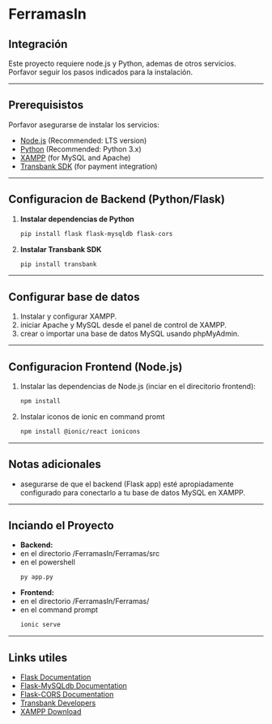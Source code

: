 # FerramasIn

## Integración

Este proyecto requiere node.js y Python, ademas de otros servicios. Porfavor seguir los pasos indicados para la instalación.

---

## Prerequisistos

Porfavor asegurarse de instalar los servicios:

- [Node.js](https://nodejs.org/) (Recommended: LTS version)
- [Python](https://www.python.org/) (Recommended: Python 3.x)
- [XAMPP](https://www.apachefriends.org/download.html) (for MySQL and Apache)
- [Transbank SDK](https://www.transbankdevelopers.cl) (for payment integration)

---

## Configuracion de Backend (Python/Flask)

1. **Instalar dependencias de Python**  

   ```bash
   pip install flask flask-mysqldb flask-cors
   ```

2. **Instalar Transbank SDK**

   ```bash
   pip install transbank
   ```
---

## Configurar base de datos

1. Instalar y configurar XAMPP.
2. iniciar Apache y MySQL desde el panel de control de XAMPP.
3. crear o importar una base de datos MySQL usando phpMyAdmin.

---

## Configuracion Frontend (Node.js)

1. Instalar las dependencias de Node.js (inciar en el direcitorio frontend):

   ```bash
   npm install
   ```
2. Instalar iconos de ionic en command promt

   ```bash
   npm install @ionic/react ionicons
   ```
---

##  Notas adicionales

- asegurarse de que el backend (Flask app) esté apropiadamente configurado para conectarlo a tu base de datos MySQL en XAMPP.
---

## Inciando el Proyecto

- **Backend:**
- en el directorio /FerramasIn/Ferramas/src
- en el powershell
  ```bash
  py app.py
  ```
- **Frontend:**
- en el directorio /FerramasIn/Ferramas/
- en el  command prompt
  ```bash
  ionic serve
  ```

---

## Links utiles

- [Flask Documentation](https://flask.palletsprojects.com/)
- [Flask-MySQLdb Documentation](https://flask-mysqldb.readthedocs.io/)
- [Flask-CORS Documentation](https://flask-cors.readthedocs.io/)
- [Transbank Developers](https://www.transbankdevelopers.cl/)
- [XAMPP Download](https://www.apachefriends.org/download.html)
